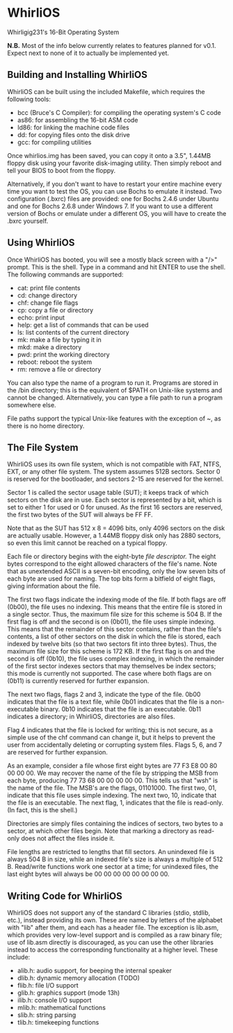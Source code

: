 # WhirliOS
Whirligig231's 16-Bit Operating System

**N.B.** Most of the info below currently relates to features planned for v0.1. Expect next to none of it to actually be implemented yet.

## Building and Installing WhirliOS

WhirliOS can be built using the included Makefile, which requires the following tools:

* bcc (Bruce's C Compiler): for compiling the operating system's C code
* as86: for assembling the 16-bit ASM code
* ld86: for linking the machine code files
* dd: for copying files onto the disk drive
* gcc: for compiling utilities

Once whirlios.img has been saved, you can copy it onto a 3.5", 1.44MB floppy disk using your favorite disk-imaging utility. Then simply reboot and tell your BIOS to boot from the floppy.

Alternatively, if you don't want to have to restart your entire machine every time you want to test the OS, you can use Bochs to emulate it instead. Two configuration (.bxrc) files are provided: one for Bochs 2.4.6 under Ubuntu and one for Bochs 2.6.8 under Windows 7. If you want to use a different version of Bochs or emulate under a different OS, you will have to create the .bxrc yourself.

## Using WhirliOS

Once WhirliOS has booted, you will see a mostly black screen with a "/>" prompt. This is the shell. Type in a command and hit ENTER to use the shell. The following commands are supported:

* cat: print file contents
* cd: change directory
* chf: change file flags
* cp: copy a file or directory
* echo: print input
* help: get a list of commands that can be used
* ls: list contents of the current directory
* mk: make a file by typing it in
* mkd: make a directory
* pwd: print the working directory
* reboot: reboot the system
* rm: remove a file or directory

You can also type the name of a program to run it. Programs are stored in the /bin directory; this is the equivalent of $PATH on Unix-like systems and cannot be changed. Alternatively, you can type a file path to run a program somewhere else.

File paths support the typical Unix-like features with the exception of ~, as there is no home directory.

## The File System

WhirliOS uses its own file system, which is not compatible with FAT, NTFS, EXT, or any other file system. The system assumes 512B sectors. Sector 0 is reserved for the bootloader, and sectors 2-15 are reserved for the kernel.

Sector 1 is called the sector usage table (SUT); it keeps track of which sectors on the disk are in use. Each sector is represented by a bit, which is set to either 1 for used or 0 for unused. As the first 16 sectors are reserved, the first two bytes of the SUT will always be FF FF.

Note that as the SUT has 512 x 8 = 4096 bits, only 4096 sectors on the disk are actually usable. However, a 1.44MB floppy disk only has 2880 sectors, so even this limit cannot be reached on a typical floppy.

Each file or directory begins with the eight-byte _file descriptor._ The eight bytes correspond to the eight allowed characters of the file's name. Note that as unextended ASCII is a seven-bit encoding, only the low seven bits of each byte are used for naming. The top bits form a bitfield of eight flags, giving information about the file.

The first two flags indicate the indexing mode of the file. If both flags are off (0b00), the file uses no indexing. This means that the entire file is stored in a single sector. Thus, the maximum file size for this scheme is 504 B. If the first flag is off and the second is on (0b01), the file uses simple indexing. This means that the remainder of this sector contains, rather than the file's contents, a list of other sectors on the disk in which the file is stored, each indexed by twelve bits (so that two sectors fit into three bytes). Thus, the maximum file size for this scheme is 172 KB. If the first flag is on and the second is off (0b10), the file uses complex indexing, in which the remainder of the first sector indexes sectors that may themselves be index sectors; this mode is currently not supported. The case where both flags are on (0b11) is currently reserved for further expansion.

The next two flags, flags 2 and 3, indicate the type of the file. 0b00 indicates that the file is a text file, while 0b01 indicates that the file is a non-executable binary. 0b10 indicates that the file is an executable. 0b11 indicates a directory; in WhirliOS, directories are also files.

Flag 4 indicates that the file is locked for writing; this is not secure, as a simple use of the chf command can change it, but it helps to prevent the user from accidentally deleting or corrupting system files. Flags 5, 6, and 7 are reserved for further expansion.

As an example, consider a file whose first eight bytes are 77 F3 E8 00 80 00 00 00. We may recover the name of the file by stripping the MSB from each byte, producing 77 73 68 00 00 00 00 00. This tells us that "wsh" is the name of the file. The MSB's are the flags, 01101000. The first two, 01, indicate that this file uses simple indexing. The next two, 10, indicate that the file is an executable. The next flag, 1, indicates that the file is read-only. (In fact, this is the shell.)

Directories are simply files containing the indices of sectors, two bytes to a sector, at which other files begin. Note that marking a directory as read-only does not affect the files inside it.

File lengths are restricted to lengths that fill sectors. An unindexed file is always 504 B in size, while an indexed file's size is always a multiple of 512 B. Read/write functions work one sector at a time; for unindexed files, the last eight bytes will always be 00 00 00 00 00 00 00 00.

## Writing Code for WhirliOS

WhirliOS does not support any of the standard C libraries (stdio, stdlib, etc.), instead providing its own. These are named by letters of the alphabet with "lib" after them, and each has a header file. The exception is lib.asm, which provides very low-level support and is compiled as a raw binary file; use of lib.asm directly is discouraged, as you can use the other libraries instead to access the corresponding functionality at a higher level. These include:

* alib.h: audio support, for beeping the internal speaker
* dlib.h: dynamic memory allocation (TODO)
* flib.h: file I/O support
* glib.h: graphics support (mode 13h)
* ilib.h: console I/O support
* mlib.h: mathematical functions
* slib.h: string parsing
* tlib.h: timekeeping functions